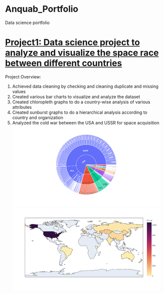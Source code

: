 # Anquab_Portfolio
Data science portfolio


# [Project1: Data science project to analyze and visualize the space race between different countries](https://github.com/anquabkhan/google-collab)
Project Overview:

   1) Achieved data cleaning by checking and cleaning duplicate and missing values
   2) Created various bar charts to visualize and analyze the dataset
   3) Created chloropleth graphs to do a country-wise analysis of various attributes
   4) Created sunburst graphs to do a hierarchical analysis according to country and organization
   5) Analyzed the cold war between the USA and USSR for space acquisition
![](https://github.com/anquabkhan/Anquab_Portfolio/blob/main/newplot%20(1).png) 
![](https://github.com/anquabkhan/Anquab_Portfolio/blob/main/newplot.png)
